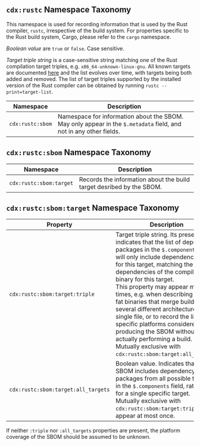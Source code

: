 ## `cdx:rustc` Namespace Taxonomy

This namespace is used for recording information that is used by the Rust compiler, `rustc`, irrespective of the build system. For properties specific to the Rust build system, Cargo, please refer to the `cargo` namespace.

_Boolean value_ are `true` or `false`. Case sensitive.

_Target triple string_ is a case-sensitive string matching one of the Rust compilation target triples, e.g. `x86_64-unknown-linux-gnu`. All known targets are documented [here](https://doc.rust-lang.org/nightly/rustc/platform-support.html) and the list evolves over time, with targets being both added and removed. The list of target triples supported by the installed version of the Rust compiler can be obtained by running `rustc --print=target-list`.

| Namespace | Description |
| --------- | ----------- |
| `cdx:rustc:sbom` | Namespace for information about the SBOM. May only appear in the `$.metadata` field, and not in any other fields. |

## `cdx:rustc:sbom` Namespace Taxonomy

| Namespace | Description |
| --------- | ----------- |
| `cdx:rustc:sbom:target` | Records the information about the build target desribed by the SBOM. |

## `cdx:rustc:sbom:target` Namespace Taxonomy

| Property  | Description                                                       |
| --------------------- | ----------------------------------------------------------------- |
| `cdx:rustc:sbom:target:triple` | Target triple string. Its presence indicates that the list of dependency packages in the `$.components` field will only include dependencies used for this target, matching the dependencies of the compiled binary for this target. <br>This property may appear multiple times, e.g. when describing MacOS fat binaries that merge builds for several different architectures into a single file, or to record the list of specific platforms considered when producing the SBOM without actually performing a build. <br>Mutually exclusive with `cdx:rustc:sbom:target:all_targets`. |
| `cdx:rustc:sbom:target:all_targets` | Boolean value. Indicates that the SBOM includes dependency packages from all possible targets in the `$.components` field, rather than for a single specific target. <br>Mutually exclusive with `cdx:rustc:sbom:target:triple`. May appear at most once. |

If neither `:triple` nor `:all_targets` properties are present, the platform coverage of the SBOM should be assumed to be unknown.